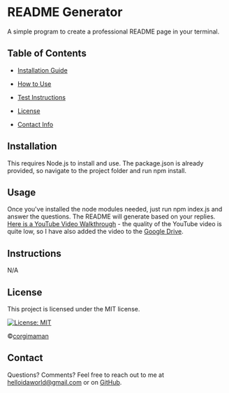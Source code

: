 # README Generator

A simple program to create a professional README page in your terminal.

## Table of Contents
* [Installation Guide](#Installation)
* [How to Use](#Usage)

* [Test Instructions](#Instructions)
* [License](#License)
* [Contact Info](#Contact)

## Installation
This requires Node.js to install and use. The package.json is already provided, so navigate to the project folder and run npm install.

## Usage
Once you've installed the node modules needed, just run npm index.js and answer the questions. The README will generate based on your replies. [Here is a YouTube Video Walkthrough](https://youtu.be/3z1187sHmFs) - the quality of the YouTube video is quite low, so I have also added the video to the [Google Drive](https://drive.google.com/file/d/16cKyEcWxYTHRMYfqitN2nDkyzdA9X20p/view?usp=sharing).

## Instructions
N/A

## License
This project is licensed under the MIT license.

[![License: MIT](https://img.shields.io/badge/License-MIT-blueviolet.svg)](https://opensource.org/licenses/MIT)

©[corgimaman](https://github.com/corgimaman)

## Contact
Questions? Comments? Feel free to reach out to me at helloidaworld@gmail.com or on [GitHub](https://github.com/corgimaman).

